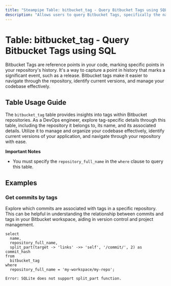 ```yaml
---
title: "Steampipe Table: bitbucket_tag - Query Bitbucket Tags using SQL"
description: "Allows users to query Bitbucket Tags, specifically the name, repository, and other details of tags in a repository, providing insights into version control and codebase organization."
---
```


# Table: bitbucket_tag - Query Bitbucket Tags using SQL

Bitbucket Tags are reference points in your code, marking specific points in your repository's history. It's a way to capture a point in history that marks a significant event, such as a release. Bitbucket tags make it easier to navigate through the repository, identify current versions, and manage your codebase effectively. 

## Table Usage Guide

The `bitbucket_tag` table provides insights into tags within Bitbucket repositories. As a DevOps engineer, explore tag-specific details through this table, including the repository it belongs to, its name, and its associated details. Utilize it to manage and organize your codebase effectively, identify current versions of your application, and navigate through your repository with ease.

**Important Notes**
- You must specify the `repository_full_name` in the `where` clause to query this table.

## Examples

### Get commits by tags
Explore which commits are associated with tags in a specific repository. This can be helpful in understanding the relationship between commits and tags in your Bitbucket workspace, aiding in version control and project management.

```sql+postgres
select
  name,
  repository_full_name,
  split_part(target -> 'links' ->> 'self', '/commit/', 2) as commit_hash
from
  bitbucket_tag
where
  repository_full_name = 'my-workspace/my-repo';
```

```sql+sqlite
Error: SQLite does not support split_part function.
```